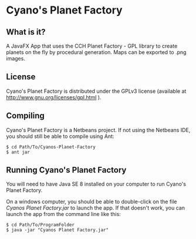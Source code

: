 Cyano's Planet Factory
=====================

## What is it?
A JavaFX App that uses the CCH Planet Factory - GPL library to create planets on 
the fly by procedural generation. Maps can be exported to .png images.

## License
Cyano's Planet Factory is distributed under the GPLv3 license (available at 
http://www.gnu.org/licenses/gpl.html ).

## Compiling
Cyano's Planet Factory is a Netbeans project. If not using the Netbeans IDE, 
you should still be able to compile using Ant:
```
$ cd Path/To/Cyanos-Planet-Factory
$ ant jar
```

## Running Cyano's Planet Factory
You will need to have Java SE 8 installed on your computer to run Cyano's 
Planet Factory.

On a windows computer, you should be able to double-click on the file 
*Cyanos Planet Factory.jar* to launch the app. If that doesn't work, you can 
launch the app from the command line like this:
```
$ cd Path/To/ProgramFolder
$ java -jar "Cyanos Planet Factory.jar"
```
